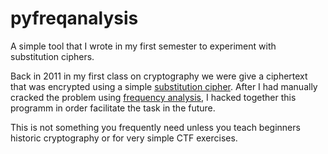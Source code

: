 # pyfreqanalysis
A simple tool that I wrote in my first semester to experiment with substitution ciphers.

Back in 2011 in my first class on cryptography we were give a ciphertext 
that was encrypted using a simple [substitution cipher](http://en.wikipedia.org/wiki/Substitution_cipher). After I had manually
cracked the problem using [frequency analysis](http://en.wikipedia.org/wiki/Frequency_analysis#An_example), I hacked together this programm in order facilitate the task in the future.

This is not something you frequently need unless you teach beginners historic
cryptography or for very simple CTF exercises.
